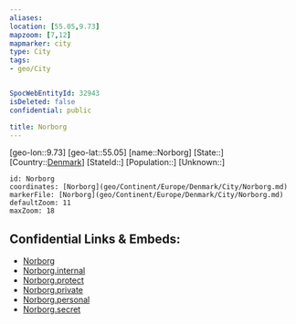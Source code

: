 ```yaml
---
aliases: 
location: [55.05,9.73]
mapzoom: [7,12] 
mapmarker: city 
type: City
tags:
- geo/City


SpocWebEntityId: 32943
isDeleted: false
confidential: public

title: Norborg
---
```

[geo-lon::9.73]
[geo-lat::55.05]
[name::Norborg]
[State::]
[Country::[Denmark](geo/Continent/Europe/Denmark.md)]
[StateId::]
[Population::]
[Unknown::]


```leaflet
id: Norborg
coordinates: [Norborg](geo/Continent/Europe/Denmark/City/Norborg.md)
markerFile: [Norborg](geo/Continent/Europe/Denmark/City/Norborg.md)
defaultZoom: 11 
maxZoom: 18
```


## Confidential Links & Embeds: 
- [Norborg](../../../../../../_public/geo/Continent/Europe/Denmark/City/Norborg.md) 
- [Norborg.internal](../../../../../../_internal/geo/Continent/Europe/Denmark/City/Norborg.internal.md) 
- [Norborg.protect](../../../../../../_protect/geo/Continent/Europe/Denmark/City/Norborg.protect.md) 
- [Norborg.private](../../../../../../_private/geo/Continent/Europe/Denmark/City/Norborg.private.md) 
- [Norborg.personal](../../../../../../_personal/geo/Continent/Europe/Denmark/City/Norborg.personal.md) 
- [Norborg.secret](../../../../../../_secret/geo/Continent/Europe/Denmark/City/Norborg.secret.md) 

